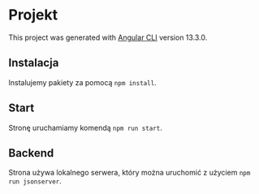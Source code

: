 # Projekt

This project was generated with [Angular CLI](https://github.com/angular/angular-cli) version 13.3.0.

## Instalacja
Instalujemy pakiety za pomocą `npm install`.

## Start

Stronę uruchamiamy komendą `npm run start`.

## Backend

Strona używa lokalnego serwera, który można uruchomić z użyciem `npm run jsonserver`.
